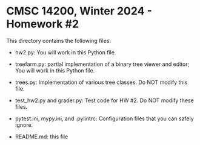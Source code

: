 # CMSC 14200, Winter 2024 - Homework #2

This directory contains the following files:

- hw2.py: You will work in this Python file.

- treefarm.py: partial implementation of a binary tree viewer and editor; You will work in this Python file.

- trees.py: Implementation of various tree classes. Do NOT modify this file.

- test_hw2.py and grader.py: Test code for HW #2. Do NOT modify these files.

- pytest.ini, mypy.ini, and .pylintrc: Configuration files that you can safely ignore.

- README.md: this file
